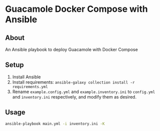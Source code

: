 # Guacamole Docker Compose with Ansible

## About
An Ansible playbook to deploy Guacamole with Docker Compose

## Setup
1. Install Ansible
2. Install requirements: `ansible-galaxy collection install -r requirements.yml`
3. Rename `example.config.yml` and `example.inventory.ini` to `config.yml`
   and `inventory.ini` respectively, and modify them as desired. 

## Usage
```bash
ansible-playbook main.yml -i inventory.ini -K
```
